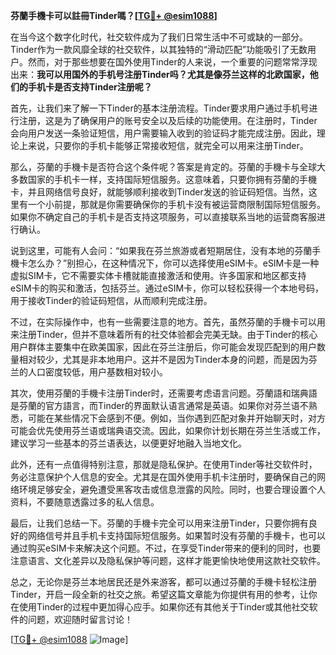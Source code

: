 **芬蘭手機卡可以註冊Tinder嗎？[[TG💪+ @esim1088](https://t.me/s/esim1088)]**

在当今这个数字化时代，社交软件成为了我们日常生活中不可或缺的一部分。Tinder作为一款风靡全球的社交软件，以其独特的“滑动匹配”功能吸引了无数用户。然而，对于那些想要在国外使用Tinder的人来说，一个重要的问题常常浮现出来：**我可以用国外的手机号注册Tinder吗？尤其是像芬兰这样的北欧国家，他们的手机卡是否支持Tinder注册呢？**

首先，让我们来了解一下Tinder的基本注册流程。Tinder要求用户通过手机号进行注册，这是为了确保用户的账号安全以及后续的功能使用。在注册时，Tinder会向用户发送一条验证短信，用户需要输入收到的验证码才能完成注册。因此，理论上来说，只要你的手机卡能够正常接收短信，就完全可以用来注册Tinder。

那么，芬蘭的手機卡是否符合这个条件呢？答案是肯定的。芬蘭的手機卡与全球大多数国家的手机卡一样，支持国际短信服务。这意味着，只要你拥有芬蘭的手機卡，并且网络信号良好，就能够顺利接收到Tinder发送的验证码短信。当然，这里有一个小前提，那就是你需要确保你的手机卡没有被运营商限制国际短信服务。如果你不确定自己的手机卡是否支持这项服务，可以直接联系当地的运营商客服进行确认。

说到这里，可能有人会问：“如果我在芬兰旅游或者短期居住，没有本地的芬蘭手機卡怎么办？”别担心，在这种情况下，你可以选择使用eSIM卡。eSIM卡是一种虚拟SIM卡，它不需要实体卡槽就能直接激活和使用。许多国家和地区都支持eSIM卡的购买和激活，包括芬兰。通过eSIM卡，你可以轻松获得一个本地号码，用于接收Tinder的验证码短信，从而顺利完成注册。

不过，在实际操作中，也有一些需要注意的地方。首先，虽然芬蘭的手機卡可以用来注册Tinder，但并不意味着所有的社交体验都会完美无缺。由于Tinder的核心用户群体主要集中在欧美国家，因此在芬兰注册后，你可能会发现匹配到的用户数量相对较少，尤其是非本地用户。这并不是因为Tinder本身的问题，而是因为芬兰的人口密度较低，用户基数相对较小。

其次，使用芬蘭的手機卡注册Tinder时，还需要考虑语言问题。芬蘭語和瑞典語是芬蘭的官方語言，而Tinder的界面默认语言通常是英语。如果你对芬兰语不熟悉，可能在某些情况下会感到不便。例如，当你遇到匹配对象并开始聊天时，对方可能会优先使用芬兰语或瑞典语交流。因此，如果你计划长期在芬兰生活或工作，建议学习一些基本的芬兰语表达，以便更好地融入当地文化。

此外，还有一点值得特别注意，那就是隐私保护。在使用Tinder等社交软件时，务必注意保护个人信息的安全。尤其是在国外使用手机卡注册时，要确保自己的网络环境足够安全，避免遭受黑客攻击或信息泄露的风险。同时，也要合理设置个人资料，不要随意透露过多的私人信息。

最后，让我们总结一下。芬蘭的手機卡完全可以用来注册Tinder，只要你拥有良好的网络信号并且手机卡支持国际短信服务。如果暂时没有芬蘭的手機卡，也可以通过购买eSIM卡来解决这个问题。不过，在享受Tinder带来的便利的同时，也要注意语言、文化差异以及隐私保护等问题，这样才能更愉快地使用这款社交软件。

总之，无论你是芬兰本地居民还是外来游客，都可以通过芬蘭的手機卡轻松注册Tinder，开启一段全新的社交之旅。希望这篇文章能为你提供有用的参考，让你在使用Tinder的过程中更加得心应手。如果你还有其他关于Tinder或其他社交软件的问题，欢迎随时留言讨论！

[[TG💪+ @esim1088](https://t.me/s/esim1088) ![Image](https://i.postimg.cc/4NQfJmqS/Snipaste-2025-05-13-00-14-12.png)]